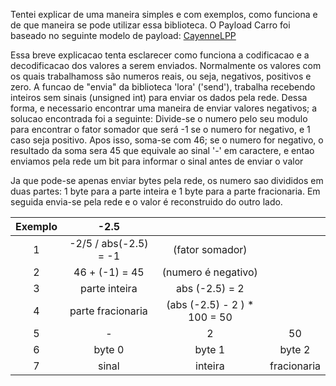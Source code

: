   Tentei explicar de uma maneira simples e com exemplos, como funciona e de que maneira se pode utilizar essa biblioteca.
  O Payload Carro foi baseado no seguinte modelo de payload: [CayenneLPP](https://github.com/myDevicesIoT/cayenne-docs/blob/master/docs/LORA.md)
 
 
  <p>Essa breve explicacao tenta esclarecer como funciona a codificacao
  e a decodificacao dos valores a serem enviados.
  Normalmente os valores com os quais trabalhamoss são numeros reais,
  ou seja, negativos, positivos e zero.
  A funcao de "envia" da biblioteca 'lora' ('send'), trabalha recebendo
  inteiros sem sinais (unsigned int) para enviar os dados pela rede.
  Dessa forma, e necessario encontrar uma maneira de enviar valores
  negativos; a solucao encontrada foi a seguinte:
  Divide-se o numero pelo seu modulo para encontrar o fator somador
  que será -1 se o numero for negativo, e 1 caso seja positivo. Apos
  isso, soma-se com 46; se o numero for negativo, o resultado da soma
  sera 45 que equivale ao sinal '-' em caractere, e entao enviamos pela
  rede um bit para informar o sinal antes de enviar o valor</p>
 
  <p>Ja que pode-se apenas enviar bytes pela rede, os numero sao divididos
  em duas partes: 1 byte para a parte inteira e 1 byte para a parte 
  fracionaria. Em seguida envia-se pela rede e o valor é reconstruido
  do outro lado.</p>
 

|Exemplo|-2.5          | | |
|:-:|:----------------------------:|:------------------:|:--------------------:|
|1  |-2/5 / abs(-2.5) = -1        |(fator somador)                            ||
|2  |46 + (-1) = 45               |(numero é negativo)                        ||
|3  |parte inteira|abs (-2.5) = 2                                             ||
|4  |parte fracionaria            |(abs (-2.5) - 2 ) * 100 = 50               ||
|5  |-|2|50|
|6  |byte 0|byte 1|byte 2|
|7  |sinal|inteira|fracionaria|
